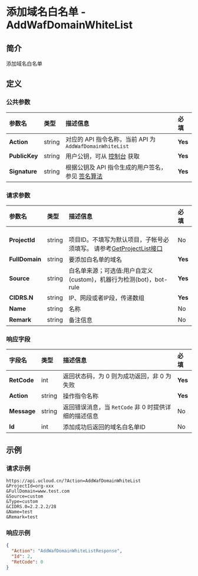# 添加域名白名单 - AddWafDomainWhiteList

## 简介

添加域名白名单








## 定义

### 公共参数

| 参数名 | 类型 | 描述信息 | 必填 |
|:---|:---|:---|:---|
| **Action**     | string  | 对应的 API 指令名称，当前 API 为 `AddWafDomainWhiteList`                        | **Yes** |
| **PublicKey**  | string  | 用户公钥，可从 [控制台](https://console.ucloud.cn/uapi/apikey) 获取                                             | **Yes** |
| **Signature**  | string  | 根据公钥及 API 指令生成的用户签名，参见 [签名算法](api/summary/signature.md)  | **Yes** |

### 请求参数

| 参数名 | 类型 | 描述信息 | 必填 |
|:---|:---|:---|:---|
| **ProjectId** | string | 	<br />项目ID。不填写为默认项目，子帐号必须填写。 请参考[GetProjectList接口](api/summary/get_project_list) |No|
| **FullDomain** | string | 要添加白名单的域名 |**Yes**|
| **Source** | string | 白名单来源；可选值:用户自定义(custom)，机器行为检测(bot)，bot-rule |**Yes**|
| **CIDRS.N** | string | IP、网段或者IP段，传递数组 |**Yes**|
| **Name** | string | 名称 |No|
| **Remark** | string | 备注信息 |No|

### 响应字段

| 字段名 | 类型 | 描述信息 | 必填 |
|:---|:---|:---|:---|
| **RetCode** | int | 返回状态码，为 0 则为成功返回，非 0 为失败 |**Yes**|
| **Action** | string | 操作指令名称 |**Yes**|
| **Message** | string | 返回错误消息，当 `RetCode` 非 0 时提供详细的描述信息 |No|
| **Id** | int | 添加成功后返回的域名白名单ID |No|




## 示例

### 请求示例
    
```
https://api.ucloud.cn/?Action=AddWafDomainWhiteList
&ProjectId=org-xxx
&FullDomain=www.test.com
&Source=custom
&Type=custom
&CIDRS.0=2.2.2.2/28
&Name=test
&Remark=test
```

### 响应示例
    
```json
{
  "Action": "AddWafDomainWhiteListResponse",
  "Id": 2,
  "RetCode": 0
}
```





